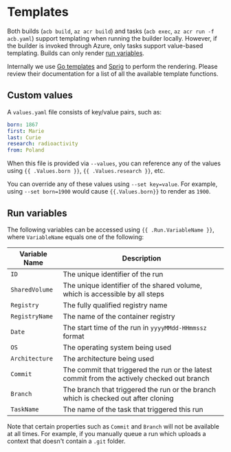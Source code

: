 # Templates

Both builds (`acb build`, `az acr build`) and tasks (`acb exec`, `az acr run -f acb.yaml`) support templating when running the builder locally. However, if the builder is invoked through Azure, only tasks support value-based templating. Builds can only render [run variables](#run-variables).

Internally we use [Go templates](https://golang.org/pkg/text/template/) and [Sprig](https://github.com/Masterminds/sprig/) to perform the rendering. Please review their documentation for a list of all the available template functions.

## Custom values

A `values.yaml` file consists of key/value pairs, such as:

```yaml
born: 1867
first: Marie
last: Curie
research: radioactivity
from: Poland
```

When this file is provided via `--values`, you can reference any of the values using `{{ .Values.born }}`, `{{ .Values.research }}`, etc.

You can override any of these values using `--set key=value`. For example, using `--set born=1900` would cause `{{.Values.born}}` to render as `1900`.

## Run variables

The following variables can be accessed using `{{ .Run.VariableName }}`, where `VariableName` equals one of the following:

| Variable Name | Description |
|---------------|-------------|
| `ID` | The unique identifier of the run |
| `SharedVolume` | The unique identifier of the shared volume, which is accessible by all steps |
| `Registry` | The fully qualified registry name |
| `RegistryName` | The name of the container registry |
| `Date` | The start time of the run in `yyyyMMdd-HHmmssz` format |
| `OS` | The operating system being used |
| `Architecture` | The architecture being used |
| `Commit` | The commit that triggered the run or the latest commit from the actively checked out branch |
| `Branch` | The branch that triggered the run or the branch which is checked out after cloning |
| `TaskName` | The name of the task that triggered this run |

Note that certain properties such as `Commit` and `Branch` will not be available at all times. For example, if you manually queue a run which uploads a context that doesn't contain a `.git` folder.